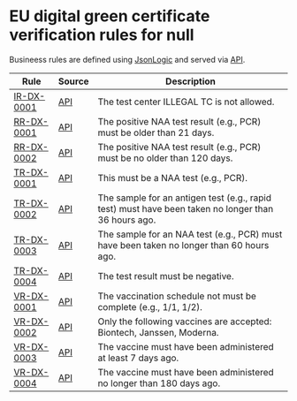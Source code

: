 # EU digital green certificate verification rules for null

Busineess rules are defined using [JsonLogic](https://jsonlogic.com) and served via [API](https://dgca-businessrule-service-test.ezdrav.si/rules/DX).

| Rule | Source | Description |
| ---- | ------ | ----------- |
| [IR-DX-0001](IR-DX-0001.json) | [API](https://dgca-businessrule-service-test.ezdrav.si/rules/DX/93a5425911656c8d8e18c90b5319d82ad51da0846ed1eee52b29692d108663f3) | The test center ILLEGAL TC  is not allowed. |
| [RR-DX-0001](RR-DX-0001.json) | [API](https://dgca-businessrule-service-test.ezdrav.si/rules/DX/07d3796270571c31222680f6963a702046716c09dc996ba359ae3529e8e87937) | The positive NAA test result (e.g., PCR) must be older than 21 days. |
| [RR-DX-0002](RR-DX-0002.json) | [API](https://dgca-businessrule-service-test.ezdrav.si/rules/DX/ee948e1b4bc7ce76d75f6fd8da0047b916621bb23801fcc075c00db386c6cb2e) | The positive NAA test result (e.g., PCR) must be no older than 120 days. |
| [TR-DX-0001](TR-DX-0001.json) | [API](https://dgca-businessrule-service-test.ezdrav.si/rules/DX/aff63b3ca6b036c713f6efbbe387133eda444149ecd17e3fb59f26f0073cccae) | This must be a NAA test (e.g., PCR). |
| [TR-DX-0002](TR-DX-0002.json) | [API](https://dgca-businessrule-service-test.ezdrav.si/rules/DX/f3d3ed0bbf72d46676af125c8e3577fdc6a0c2ebcc4998f2b817eebb0e114e31) | The sample for an antigen test (e.g., rapid test) must have been taken no longer than 36 hours ago. |
| [TR-DX-0003](TR-DX-0003.json) | [API](https://dgca-businessrule-service-test.ezdrav.si/rules/DX/be2d8d4c58bcde8b539db21daee7ca7cc45a51a4f9dd3e99f69dc95092275583) | The sample for an NAA test (e.g., PCR) must have been taken no longer than 60 hours ago. |
| [TR-DX-0004](TR-DX-0004.json) | [API](https://dgca-businessrule-service-test.ezdrav.si/rules/DX/b5362efdba93d19f3954a190ccb4444b0b00ad9932e5428404acb1517e9e71bf) | The test result must be negative. |
| [VR-DX-0001](VR-DX-0001.json) | [API](https://dgca-businessrule-service-test.ezdrav.si/rules/DX/cdaaa8e8d61c89d38a29b2af85e0e48c2e3616ecfb470af0fbb33a0901175a60) | The vaccination schedule not must be complete (e.g., 1/1, 1/2). |
| [VR-DX-0002](VR-DX-0002.json) | [API](https://dgca-businessrule-service-test.ezdrav.si/rules/DX/3b04d382b8f0feeb1f95ec90f6adab0b5df1174550ccc3055f86688a7a475600) | Only the following vaccines are accepted: Biontech, Janssen, Moderna. |
| [VR-DX-0003](VR-DX-0003.json) | [API](https://dgca-businessrule-service-test.ezdrav.si/rules/DX/5f079576d7fb44a02146d05934d24cd95ae195f76f5ad7e46313796c37de0df1) | The vaccine must have been administered at least 7 days ago. |
| [VR-DX-0004](VR-DX-0004.json) | [API](https://dgca-businessrule-service-test.ezdrav.si/rules/DX/e3cfd20feca94a13cee95e86479829173a7aef08b456d0ae27cd963f42baf694) | The vaccine must have been administered no longer than 180 days ago. |
